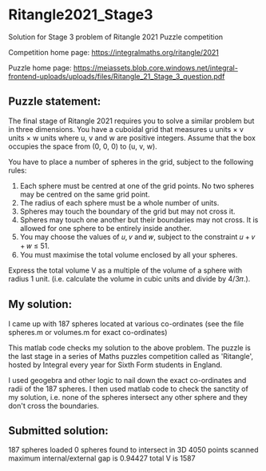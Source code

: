 # Ritangle2021_Stage3
Solution for Stage 3 problem of Ritangle 2021 Puzzle competition

Competition home page: https://integralmaths.org/ritangle/2021

Puzzle home page: https://meiassets.blob.core.windows.net/integral-frontend-uploads/uploads/files/Ritangle_21_Stage_3_question.pdf

Puzzle statement:
-----------------
The final stage of Ritangle 2021 requires you to solve a similar problem but in three dimensions.
You have a cuboidal grid that measures u units × v units × w units where u, v and w are positive integers. Assume that the box occupies the space from (0, 0, 0) to (u, v, w).

You have to place a number of spheres in the grid, subject to the following rules:
1. Each sphere must be centred at one of the grid points. No two spheres may be centred on the same grid point.
2. The radius of each sphere must be a whole number of units.
3. Spheres may touch the boundary of the grid but may not cross it.
4. Spheres may touch one another but their boundaries may not cross. It is allowed for one sphere to be entirely inside another.
5. You may choose the values of 𝑢, 𝑣 and 𝑤, subject to the constraint 𝑢 + 𝑣 + 𝑤 ≤ 51.
6. You must maximise the total volume enclosed by all your spheres.

Express the total volume V as a multiple of the volume of a sphere with radius 1 unit. (i.e. calculate the volume in cubic units and divide by 4/3𝜋.).

My solution:
------------
I came up with 187 spheres located at various co-ordinates (see the file spheres.m or volumes.m for exact co-ordinates)

This matlab code checks my solution to the above problem. The puzzle is the last stage in a series of Maths puzzles competition called as 'Ritangle', hosted by Integral every year for Sixth Form students in England.

I used geogebra and other logic to nail down the exact co-ordinates and radii of the 187 spheres. I then used matlab code to check the sanctity of my solution, i.e. none of the spheres intersect any other sphere and they don't cross the boundaries.

Submitted solution:
-------------------
187 spheres loaded
0 spheres found to intersect in 3D
4050 points scanned
maximum internal/external gap is 0.94427
total V is 1587
